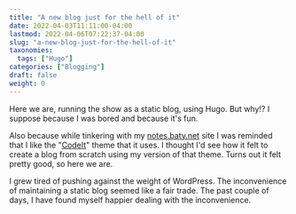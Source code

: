 ```yaml
---
title: "A new blog just for the hell of it"
date: 2022-04-03T11:11:00-04:00
lastmod: 2022-04-06T07:22:37-04:00
slug: "a-new-blog-just-for-the-hell-of-it"
taxonomies:
  tags: ["Hugo"]
categories: ["Blogging"]
draft: false
weight: 0
---
```


Here we are, running the show as a static blog, using Hugo. But why!? I suppose because I was bored and because it's fun.

<!--more-->

Also because while tinkering with my [notes.baty.net](https://notes.baty.net) site I was reminded that I like the "[CodeIt](https://github.com/jackbaty/CodeIT)" theme that it uses. I thought I'd see how it felt to create a blog from scratch using my version of that theme. Turns out it felt pretty good, so here we are.

I grew tired of pushing against the weight of WordPress.  The inconvenience of maintaining a static blog seemed like a fair trade. The past couple of days, I have found myself happier dealing with the inconvenience.



[//]: # "Exported with love from a post written in Org mode"
[//]: # "- https://github.com/kaushalmodi/ox-hugo"
